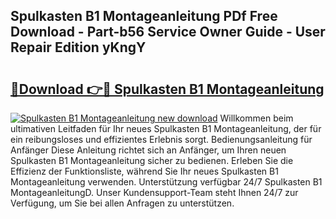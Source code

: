 ## Spulkasten B1 Montageanleitung PDf Free Download - Part-b56 Service Owner Guide - User Repair Edition yKngY

# <h2><a href="http://df7pr1.blite.top/?on=Spulkasten+B1+Montageanleitung">🔗Download 👉🔴 Spulkasten B1 Montageanleitung</a></h2>

[![Spulkasten B1 Montageanleitung new download](https://i.imgur.com/lujVjoI.png)](http://df7pr1.blite.top/?on=Spulkasten+B1+Montageanleitung)
Willkommen beim ultimativen Leitfaden für Ihr neues Spulkasten B1 Montageanleitung, der für ein reibungsloses und effizientes Erlebnis sorgt. Bedienungsanleitung für Anfänger Diese Anleitung richtet sich an Anfänger, um Ihren neuen Spulkasten B1 Montageanleitung sicher zu bedienen. Erleben Sie die Effizienz der Funktionsliste, während Sie Ihr neues Spulkasten B1 Montageanleitung verwenden. Unterstützung verfügbar 24/7 Spulkasten B1 MontageanleitungD. Unser Kundensupport-Team steht Ihnen 24/7 zur Verfügung, um Sie bei allen Anfragen zu unterstützen.
